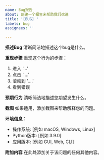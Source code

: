 ```yaml
---
name: Bug报告
about: 创建一个报告来帮助我们改进
title: '[BUG] '
labels: bug
assignees: ''

---
```


**描述Bug**
清晰简洁地描述这个bug是什么。

**重现步骤**
重现这个行为的步骤：
1. 进入 '...'
2. 点击 '....'
3. 滚动到 '....'
4. 看到错误

**预期行为**
清晰简洁地描述您期望发生什么。

**截图**
如果适用，添加截图来帮助解释您的问题。

**环境信息：**
 - 操作系统: [例如 macOS, Windows, Linux]
 - Python版本: [例如 3.9.0]
 - 应用版本: [例如 GUI, Web, CLI]

**附加内容**
在此处添加关于该问题的任何其他内容。
